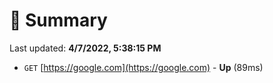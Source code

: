 # 📖 Summary
Last updated: **4/7/2022, 5:38:15 PM**

- `GET` [https://google.com](https://google.com) - **Up** (89ms)
